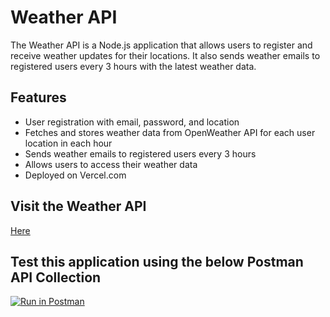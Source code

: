 # Weather API

The Weather API is a Node.js application that allows users to register and receive weather updates for their locations. It also sends weather emails to registered users every 3 hours with the latest weather data.

## Features

- User registration with email, password, and location
- Fetches and stores weather data from OpenWeather API for each user location in each hour
- Sends weather emails to registered users every 3 hours
- Allows users to access their weather data
- Deployed on Vercel.com

## Visit the Weather API
[Here](https://weather-api-flax-two.vercel.app/) 



## Test this application using the below Postman API Collection
[![Run in Postman](https://run.pstmn.io/button.svg)](https://app.getpostman.com/run-collection/26602017-3f44dbd5-410e-483a-bb2d-c1396aadcdf6?action=collection%2Ffork&source=rip_markdown&collection-url=entityId%3D26602017-3f44dbd5-410e-483a-bb2d-c1396aadcdf6%26entityType%3Dcollection%26workspaceId%3Da6bf912e-170f-48f6-a82e-fecc94998211)

